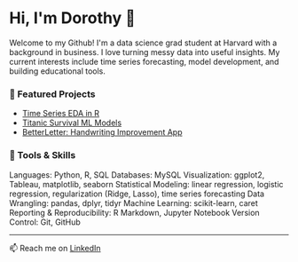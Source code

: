 # Hi, I'm Dorothy 👋

Welcome to my Github! I'm a data science grad student at Harvard with a background in business. I love turning messy data into useful insights. My current interests include time series forecasting, model development, and building educational tools.

### 📌 Featured Projects
- [Time Series EDA in R](https://github.com/change-hi/change-hi.github.io)
- [Titanic Survival ML Models](https://github.com/dorothyavo/titanic-ml)
- [BetterLetter: Handwriting Improvement App](https://github.com/dorothyavo/betterletterapp)

### 🧰 Tools & Skills
Languages: Python, R, SQL
Databases: MySQL
Visualization: ggplot2, Tableau, matplotlib, seaborn
Statistical Modeling: linear regression, logistic regression, regularization (Ridge, Lasso), time series forecasting
Data Wrangling: pandas, dplyr, tidyr
Machine Learning: scikit-learn, caret
Reporting & Reproducibility: R Markdown, Jupyter Notebook
Version Control: Git, GitHub

---

📫 Reach me on [LinkedIn](https://www.linkedin.com/in/dorothy-vo-7005aa344/)
